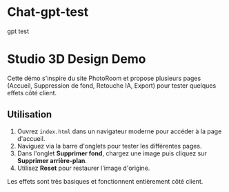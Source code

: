 # Chat-gpt-test
gpt test
# Studio 3D Design Demo

Cette démo s'inspire du site PhotoRoom et propose plusieurs pages (Accueil, Suppression de fond, Retouche IA, Export) pour tester quelques effets côté client.

## Utilisation

1. Ouvrez `index.html` dans un navigateur moderne pour accéder à la page d'accueil.
2. Naviguez via la barre d'onglets pour tester les différentes pages.
3. Dans l'onglet **Supprimer fond**, chargez une image puis cliquez sur **Supprimer arrière-plan**.
4. Utilisez **Reset** pour restaurer l'image d'origine.

Les effets sont très basiques et fonctionnent entièrement côté client.
